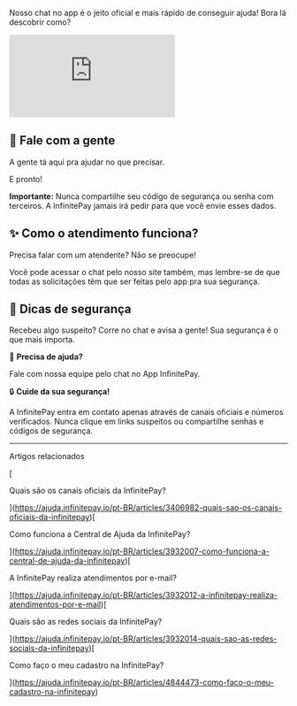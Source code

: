 Nosso chat no app é o jeito oficial e mais rápido de conseguir ajuda! Bora lá descobrir como?

<iframe src="https://www.youtube.com/embed/68MFutkqCVo" frameborder="0" allowfullscreen="allowfullscreen"></iframe>

## **💭 Fale com a gente**

A gente tá aqui pra ajudar no que precisar.

E pronto!

**Importante:** Nunca compartilhe seu código de segurança ou senha com terceiros. A InfinitePay jamais irá pedir para que você envie esses dados.

## **✨ Como o atendimento funciona?**

Precisa falar com um atendente? Não se preocupe!

Você pode acessar o chat pelo nosso site também, mas lembre-se de que todas as solicitações têm que ser feitas pelo app pra sua segurança.  


## **🔐 Dicas de segurança**

Recebeu algo suspeito? Corre no chat e avisa a gente! Sua segurança é o que mais importa.

🔔 **Precisa de ajuda?**

Fale com nossa equipe pelo chat no App InfinitePay.

🔒 **Cuide da sua segurança!**

A InfinitePay entra em contato apenas através de canais oficiais e números verificados. Nunca clique em links suspeitos ou compartilhe senhas e códigos de segurança.

___

Artigos relacionados

[

Quais são os canais oficiais da InfinitePay?

](https://ajuda.infinitepay.io/pt-BR/articles/3406982-quais-sao-os-canais-oficiais-da-infinitepay)[

Como funciona a Central de Ajuda da InfinitePay?

](https://ajuda.infinitepay.io/pt-BR/articles/3932007-como-funciona-a-central-de-ajuda-da-infinitepay)[

A InfinitePay realiza atendimentos por e-mail?

](https://ajuda.infinitepay.io/pt-BR/articles/3932012-a-infinitepay-realiza-atendimentos-por-e-mail)[

Quais são as redes sociais da InfinitePay?

](https://ajuda.infinitepay.io/pt-BR/articles/3932014-quais-sao-as-redes-sociais-da-infinitepay)[

Como faço o meu cadastro na InfinitePay?

](https://ajuda.infinitepay.io/pt-BR/articles/4844473-como-faco-o-meu-cadastro-na-infinitepay)